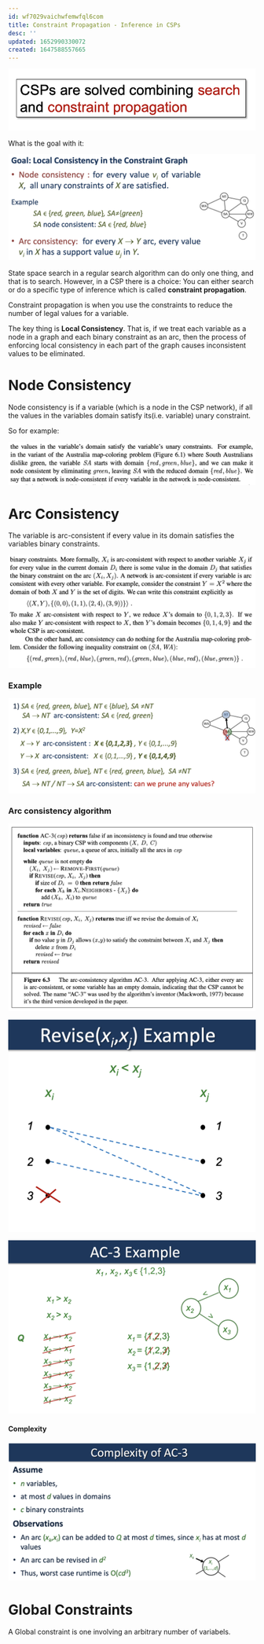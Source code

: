 ```yaml
---
id: wf7029vaichwfemwfql6com
title: Constraint Propagation - Inference in CSPs
desc: ''
updated: 1652990330072
created: 1647588557665
---
```

![](./assets/images/2022-03-24-10-29-06.png)

What is the goal with it:

![](./assets/images/2022-03-24-10-29-35.png)

State space search in a regular search algorithm can do only one thing, and that is to search. However, in a CSP there is a choice: You can either search or do a specific type of inference which is called **constraint propagation**.

Constraint propagation is when you use the constraints to reduce the number of legal values for a variable. 

The key thing is **Local Consistency**. That is, if we treat each variable as a node in a graph and each binary constraint as an arc, then the process of enforcing local consistency in each part of the graph causes inconsistent values to be eliminated. 

# Node Consistency
Node consistency is if a variable (which is a node in the CSP network), if all the values in the variables domain satisfy its(i.e. variable) unary constraint.

So for example:

![](./assets/images/2022-03-18-08-36-49.png)

# Arc Consistency
The variable is arc-consistent if every value in its domain satisfies the variables binary constraints. 

![](./assets/images/2022-03-18-08-37-48.png)

### Example
![](./assets/images/2022-03-24-10-31-57.png)

### Arc consistency algorithm
![](./assets/images/2022-03-18-08-38-18.png)

![](./assets/images/2022-03-24-10-41-29.png)

![](./assets/images/2022-03-24-10-41-42.png)

#### Complexity 
![](./assets/images/2022-03-24-10-42-14.png)
# Global Constraints
A Global constraint is one involving an arbitrary number of variabels. 